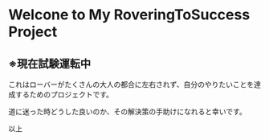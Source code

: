 # Welcone to My RoveringToSuccess Project

## ※現在試験運転中

これはローバーがたくさんの大人の都合に左右されず、自分のやりたいことを達成するためのプロジェクトです。

道に迷った時どうした良いのか、その解決策の手助けになれると幸いです。

以上

